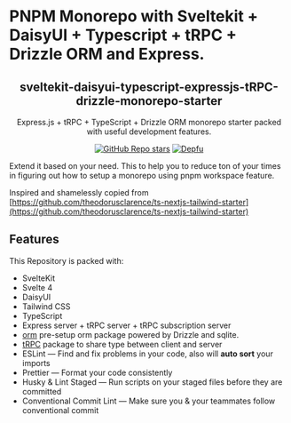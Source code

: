 # PNPM Monorepo with  Sveltekit + DaisyUI + Typescript + tRPC + Drizzle ORM and Express.

<div align="center">
  <h2>sveltekit-daisyui-typescript-expressjs-tRPC-drizzle-monorepo-starter</h2>
  <p>Express.js + tRPC + TypeScript + Drizzle ORM monorepo starter packed with useful development features.</p>

[![GitHub Repo stars](https://img.shields.io/github/stars/oungseik/pnpm-monorepo-starter)](https://github.com/Oungseik/pnpm-monorepo-starter/stargazers)
[![Depfu](https://img.shields.io/depfu/dependencies/github/Oungseik%2Fpnpm-monorepo-starter)](https://depfu.com/repos/github/Oungseik/pnpm-monorepo-starter)
</div>

Extend it based on your need. This to help you to reduce ton of your times in figuring out how to setup a monorepo using pnpm workspace feature.

Inspired and shamelessly copied from [https://github.com/theodorusclarence/ts-nextjs-tailwind-starter](https://github.com/theodorusclarence/ts-nextjs-tailwind-starter)

## Features

This Repository is packed with:

- SvelteKit
- Svelte 4
- DaisyUI
- Tailwind CSS
- TypeScript
- Express server + tRPC server + tRPC subscription server
- [orm](./packages/orm) pre-setup orm package powered by Drizzle and sqlite.  
- [tRPC](./packages/trpc) package to share type between client and server
- ESLint — Find and fix problems in your code, also will **auto sort** your imports
- Prettier — Format your code consistently
- Husky & Lint Staged — Run scripts on your staged files before they are committed
- Conventional Commit Lint — Make sure you & your teammates follow conventional commit



